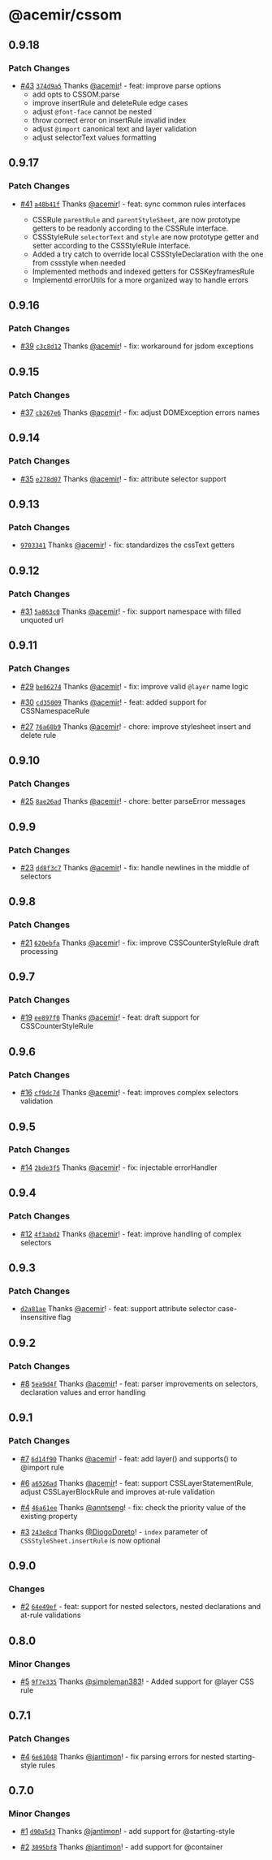 # @acemir/cssom

## 0.9.18

### Patch Changes

- [#43](https://github.com/acemir/CSSOM/pull/43) [`374d9a5`](https://github.com/acemir/CSSOM/commit/374d9a542800af7bab64b542a938501ed3e26a10) Thanks [@acemir](https://github.com/acemir)! - feat: improve parse options
  - add opts to CSSOM.parse
  - improve insertRule and deleteRule edge cases
  - adjust `@font-face` cannot be nested
  - throw correct error on insertRule invalid index
  - adjust `@import` canonical text and layer validation
  - adjust selectorText values formatting

## 0.9.17

### Patch Changes

- [#41](https://github.com/acemir/CSSOM/pull/41) [`a48b41f`](https://github.com/acemir/CSSOM/commit/a48b41f586ac3b63bbdd5e35b140ca1e9c78f4d3) Thanks [@acemir](https://github.com/acemir)! - feat: sync common rules interfaces

  - CSSRule `parentRule` and `parentStyleSheet`, are now prototype getters to be readonly according to the CSSRule interface.
  - CSSStyleRule `selectorText` and `style` are now prototype getter and setter according to the CSSStyleRule interface.
  - Added a try catch to override local CSSStyleDeclaration with the one from cssstyle when needed
  - Implemented methods and indexed getters for CSSKeyframesRule
  - Implementd errorUtils for a more organized way to handle errors

## 0.9.16

### Patch Changes

- [#39](https://github.com/acemir/CSSOM/pull/39) [`c3c8d12`](https://github.com/acemir/CSSOM/commit/c3c8d12f50483b1ea3fcf9d2aace9e9984b25487) Thanks [@acemir](https://github.com/acemir)! - fix: workaround for jsdom exceptions

## 0.9.15

### Patch Changes

- [#37](https://github.com/acemir/CSSOM/pull/37) [`cb267e6`](https://github.com/acemir/CSSOM/commit/cb267e6ef2a08712e221ef1b155534923cb42ac7) Thanks [@acemir](https://github.com/acemir)! - fix: adjust DOMException errors names

## 0.9.14

### Patch Changes

- [#35](https://github.com/acemir/CSSOM/pull/35) [`e278d07`](https://github.com/acemir/CSSOM/commit/e278d076e6b62fdaab43f64a5b59ce46d11c84a5) Thanks [@acemir](https://github.com/acemir)! - fix: attribute selector support

## 0.9.13

### Patch Changes

- [`9703341`](https://github.com/acemir/CSSOM/commit/9703341d31b610b40128956707c4f0aa24b7d9eb) Thanks [@acemir](https://github.com/acemir)! - fix: standardizes the cssText getters

## 0.9.12

### Patch Changes

- [#31](https://github.com/acemir/CSSOM/pull/31) [`5a863c0`](https://github.com/acemir/CSSOM/commit/5a863c0300297048376c7254b037391e6bdb564e) Thanks [@acemir](https://github.com/acemir)! - fix: support namespace with filled unquoted url

## 0.9.11

### Patch Changes

- [#29](https://github.com/acemir/CSSOM/pull/29) [`be06274`](https://github.com/acemir/CSSOM/commit/be06274b169eb31bec78714a77126f9769e2dde2) Thanks [@acemir](https://github.com/acemir)! - fix: improve valid `@layer` name logic

- [#30](https://github.com/acemir/CSSOM/pull/30) [`cd35009`](https://github.com/acemir/CSSOM/commit/cd350095e52e04300a62e6f66a1dac35acb0ce22) Thanks [@acemir](https://github.com/acemir)! - feat: added support for CSSNamespaceRule

- [#27](https://github.com/acemir/CSSOM/pull/27) [`76a68b9`](https://github.com/acemir/CSSOM/commit/76a68b95efda99a9f62fe1d254e68b5a58f0732a) Thanks [@acemir](https://github.com/acemir)! - chore: improve stylesheet insert and delete rule

## 0.9.10

### Patch Changes

- [#25](https://github.com/acemir/CSSOM/pull/25) [`8ae26ad`](https://github.com/acemir/CSSOM/commit/8ae26adf4edc4a304d9bf12fd26b17c0cd5961c4) Thanks [@acemir](https://github.com/acemir)! - chore: better parseError messages

## 0.9.9

### Patch Changes

- [#23](https://github.com/acemir/CSSOM/pull/23) [`dd8f3c7`](https://github.com/acemir/CSSOM/commit/dd8f3c76e9408f9469d2cb3f0628589d5a56def8) Thanks [@acemir](https://github.com/acemir)! - fix: handle newlines in the middle of selectors

## 0.9.8

### Patch Changes

- [#21](https://github.com/acemir/CSSOM/pull/21) [`620ebfa`](https://github.com/acemir/CSSOM/commit/620ebfa74ed1124d79cd97f1cd91b2cc51f630ac) Thanks [@acemir](https://github.com/acemir)! - fix: improve CSSCounterStyleRule draft processing

## 0.9.7

### Patch Changes

- [#19](https://github.com/acemir/CSSOM/pull/19) [`ee897f0`](https://github.com/acemir/CSSOM/commit/ee897f0f459da7f482b2af7a3bf9cea56ab40eab) Thanks [@acemir](https://github.com/acemir)! - feat: draft support for CSSCounterStyleRule

## 0.9.6

### Patch Changes

- [#16](https://github.com/acemir/CSSOM/pull/16) [`cf9dc7d`](https://github.com/acemir/CSSOM/commit/cf9dc7db8adfeda6224ddb8ec02a2516d3b714d1) Thanks [@acemir](https://github.com/acemir)! - feat: improves complex selectors validation

## 0.9.5

### Patch Changes

- [#14](https://github.com/acemir/CSSOM/pull/14) [`2bde3f5`](https://github.com/acemir/CSSOM/commit/2bde3f5988aa4e16b7f9a41ae75dbe8e26bc0311) Thanks [@acemir](https://github.com/acemir)! - fix: injectable errorHandler

## 0.9.4

### Patch Changes

- [#12](https://github.com/acemir/CSSOM/pull/12) [`4f3abd2`](https://github.com/acemir/CSSOM/commit/4f3abd229e85707efb7eebc8eb98f92d899c5e10) Thanks [@acemir](https://github.com/acemir)! - feat: improve handling of complex selectors

## 0.9.3

### Patch Changes

- [`d2a81ae`](https://github.com/acemir/CSSOM/commit/d2a81ae9db8f5b98a4c911c8fdcec270b276561a) Thanks [@acemir](https://github.com/acemir)! - feat: support attribute selector case-insensitive flag

## 0.9.2

### Patch Changes

- [#8](https://github.com/acemir/CSSOM/pull/8) [`5ea9d4f`](https://github.com/acemir/CSSOM/commit/5ea9d4f2ac761079a6c94fce85e73d2efcff85c8) Thanks [@acemir](https://github.com/acemir)! - feat: parser improvements on selectors, declaration values and error handling

## 0.9.1

### Patch Changes

- [#7](https://github.com/acemir/CSSOM/pull/7) [`6d14f90`](https://github.com/acemir/CSSOM/commit/6d14f904a4a7038a622230460341a47676d6e045) Thanks [@acemir](https://github.com/acemir)! - feat: add layer() and supports() to @import rule

- [#6](https://github.com/acemir/CSSOM/pull/6) [`a6526ad`](https://github.com/acemir/CSSOM/commit/a6526adcca382a170e35cfeef979a710ac579ec2) Thanks [@acemir](https://github.com/acemir)! - feat: support CSSLayerStatementRule, adjust CSSLayerBlockRule and improves at-rule validation

- [#4](https://github.com/acemir/CSSOM/pull/4) [`46a61ee`](https://github.com/acemir/CSSOM/commit/46a61ee43242b69ace0cce9bf252737b12c2b56e) Thanks [@anntseng](https://github.com/anntseng)! - fix: check the priority value of the existing property

- [#3](https://github.com/acemir/CSSOM/pull/3) [`243e8cd`](https://github.com/acemir/CSSOM/commit/243e8cd38cdb5c3f46cb83a87815fbeeeac22994) Thanks [@DiogoDoreto](https://github.com/DiogoDoreto)! - `index` parameter of `CSSStyleSheet.insertRule` is now optional

## 0.9.0

### Changes

- [#2](https://github.com/acemir/CSSOM/pull/2) [`64e49ef`](https://github.com/acemir/CSSOM/commit/64e49eff75d84d26821c0f4ce69d4f6f398037c8) - feat: support for nested selectors, nested declarations and at-rule validations

## 0.8.0

### Minor Changes

- [#5](https://github.com/rrweb-io/CSSOM/pull/5) [`9f7e335`](https://github.com/rrweb-io/CSSOM/commit/9f7e335cfcbfa4c44b7088fd97d8e6677fe78c45) Thanks [@simpleman383](https://github.com/simpleman383)! - Added support for @layer CSS rule

## 0.7.1

### Patch Changes

- [#4](https://github.com/rrweb-io/CSSOM/pull/4) [`6e61048`](https://github.com/rrweb-io/CSSOM/commit/6e61048dfdcb09f67eefeaeff2ce0d9af4032a74) Thanks [@jantimon](https://github.com/jantimon)! - fix parsing errors for nested starting-style rules

## 0.7.0

### Minor Changes

- [#1](https://github.com/rrweb-io/CSSOM/pull/1) [`d90a5d3`](https://github.com/rrweb-io/CSSOM/commit/d90a5d343540b3aa05425534d9f208e1686a37f3) Thanks [@jantimon](https://github.com/jantimon)! - add support for @starting-style

- [#2](https://github.com/rrweb-io/CSSOM/pull/2) [`3095bf8`](https://github.com/rrweb-io/CSSOM/commit/3095bf85093589607bb246afd1d6d51605785f9e) Thanks [@jantimon](https://github.com/jantimon)! - add support for @container

